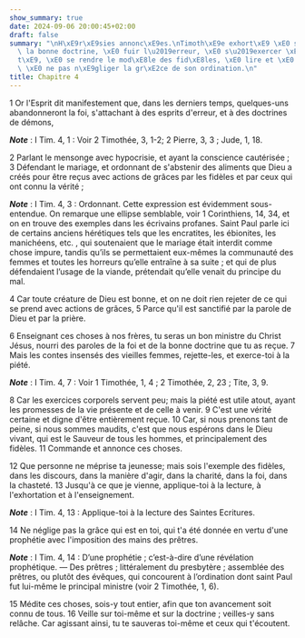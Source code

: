 ```yaml
---
show_summary: true
date: 2024-09-06 20:00:45+02:00
draft: false
summary: "\nH\xE9r\xE9sies annonc\xE9es.\nTimoth\xE9e exhort\xE9 \xE0 se nourrir de\
  \ la bonne doctrine, \xE0 fuir l\u2019erreur, \xE0 s\u2019exercer \xE0 la pi\xE9\
  t\xE9, \xE0 se rendre le mod\xE8le des fid\xE8les, \xE0 lire et \xE0 enseigner,\
  \ \xE0 ne pas n\xE9gliger la gr\xE2ce de son ordination.\n"
title: Chapitre 4
---
```





1 Or l'Esprit dit manifestement que, dans les derniers temps, quelques-uns abandonneront la foi, s'attachant à des esprits d'erreur, et à des doctrines de démons,

***Note*** :  I Tim. 4, 1 : Voir 2 Timothée, 3, 1-2; 2 Pierre, 3, 3 ; Jude, 1, 18.

2 Parlant le mensonge avec hypocrisie, et ayant la conscience cautérisée ; 3 Défendant le mariage, et ordonnant de s'abstenir des aliments que Dieu a créés pour être reçus avec actions de grâces par les fidèles et par ceux qui ont connu la vérité ;

***Note*** :  I Tim. 4, 3 : Ordonnant. Cette expression est évidemment sous-entendue. On remarque une ellipse semblable, voir 1 Corinthiens, 14, 34, et on en trouve des exemples dans les écrivains profanes. Saint Paul parle ici de certains anciens hérétiques tels que les encratites, les ébionites, les manichéens, etc. , qui soutenaient que le mariage était interdit comme chose impure, tandis qu’ils se permettaient eux-mêmes la communauté des femmes et toutes les horreurs qu’elle entraîne à sa suite ; et qui de plus défendaient l’usage de la viande, prétendait qu’elle venait du principe du mal.

4 Car toute créature de Dieu est bonne, et on ne doit rien rejeter de ce qui se prend avec actions de grâces, 5 Parce qu'il est sanctifié par la parole de Dieu et par la prière.


6 Enseignant ces choses à nos frères, tu seras un bon ministre du Christ Jésus, nourri des paroles de la foi et de la bonne doctrine que tu as reçue. 7 Mais les contes insensés des vieilles femmes, rejette-les, et exerce-toi à la piété.

***Note*** :  I Tim. 4, 7 : Voir 1 Timothée, 1, 4 ; 2 Timothée, 2, 23 ; Tite, 3, 9.

8 Car les exercices corporels servent peu; mais la piété est utile atout, ayant les promesses de la vie présente et de celle à venir. 9 C'est une vérité certaine et digne d'être entièrement reçue. 10 Car, si nous prenons tant de peine, si nous sommes maudits, c'est que nous espérons dans le Dieu vivant, qui est le Sauveur de tous les hommes, et principalement des fidèles. 11 Commande et annonce ces choses.


12 Que personne ne méprise ta jeunesse; mais sois l'exemple des fidèles, dans les discours, dans la manière d'agir, dans la charité, dans la foi, dans la chasteté. 13 Jusqu'à ce que je vienne, applique-toi à la lecture, à l'exhortation et à l'enseignement.

***Note*** :  I Tim. 4, 13 : Applique-toi à la lecture des Saintes Ecritures.

14 Ne néglige pas la grâce qui est en toi, qui t'a été donnée en vertu d'une prophétie avec l'imposition des mains des prêtres.

***Note*** :  I Tim. 4, 14 : D’une prophétie ; c’est-à-dire d’une révélation prophétique. ― Des prêtres ; littéralement du presbytère ; assemblée des prêtres, ou plutôt des évêques, qui concourent à l’ordination dont saint Paul fut lui-même le principal ministre (voir 2 Timothée, 1, 6).

15 Médite ces choses, sois-y tout entier, afin que ton avancement soit connu de tous. 16 Veille sur toi-même et sur la doctrine ; veilles-y sans relâche. Car agissant ainsi, tu te sauveras toi-même et ceux qui t'écoutent.

